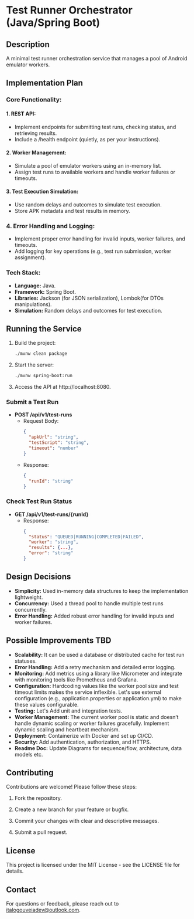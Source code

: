 # Test Runner Orchestrator (Java/Spring Boot)

## Description
A minimal test runner orchestration service that manages a pool of Android emulator workers.

## Implementation Plan
### Core Functionality:
#### 1. REST API:
- Implement endpoints for submitting test runs, checking status, and retrieving results.
- Include a /health endpoint (quietly, as per your instructions).

#### 2. Worker Management:
- Simulate a pool of emulator workers using an in-memory list.
- Assign test runs to available workers and handle worker failures or timeouts.

#### 3. Test Execution Simulation:
- Use random delays and outcomes to simulate test execution. 
- Store APK metadata and test results in memory.

### 4. Error Handling and Logging:
- Implement proper error handling for invalid inputs, worker failures, and timeouts.
- Add logging for key operations (e.g., test run submission, worker assignment).

### Tech Stack:
- **Language:** Java.
- **Framework:** Spring Boot.
- **Libraries:** Jackson (for JSON serialization), Lombok(for DTOs manipulations).
- **Simulation:** Random delays and outcomes for test execution.

## Running the Service
1. Build the project:
   ```bash
   ./mvnw clean package
   ```

2. Start the server:

    ```bash
    ./mvnw spring-boot:run
   ```
   
3. Access the API at http://localhost:8080.


### Submit a Test Run
- **POST /api/v1/test-runs**
   - Request Body:
     ```json
     {
       "apkUrl": "string",
       "testScript": "string",
       "timeout": "number"
     }
     ```
   - Response:
     ```json
     {
       "runId": "string"
     }
     ```

### Check Test Run Status
- **GET /api/v1/test-runs/{runId}**
   - Response:
     ```json
     {
       "status": "QUEUED|RUNNING|COMPLETED|FAILED",
       "worker": "string",
       "results": {...},
       "error": "string"
     }
     ```

## Design Decisions
- **Simplicity:** Used in-memory data structures to keep the implementation lightweight.
- **Concurrency:** Used a thread pool to handle multiple test runs concurrently.
- **Error Handling:** Added robust error handling for invalid inputs and worker failures.

## Possible Improvements TBD
- **Scalability:** It can be used a database or distributed cache for test run statuses.
- **Error Handling:** Add a retry mechanism and detailed error logging.
- **Monitoring:** Add metrics using a library like Micrometer and integrate with monitoring tools like Prometheus and Grafana.
- **Configuration:** Hardcoding values like the worker pool size and test timeout limits makes the service inflexible. Let's use external configuration (e.g., application.properties or application.yml) to make these values configurable.
- **Testing:** Let's Add unit and integration tests.
- **Worker Management:** The current worker pool is static and doesn’t handle dynamic scaling or worker failures gracefully. Implement dynamic scaling and heartbeat mechanism.
- **Deployment:** Containerize with Docker and set up CI/CD. 
- **Security:**	Add authentication, authorization, and HTTPS.
- **Readme Doc:** Update Diagrams for sequence/flow, architecture, data models etc.

## Contributing

Contributions are welcome! Please follow these steps:

1. Fork the repository.

2. Create a new branch for your feature or bugfix.

3. Commit your changes with clear and descriptive messages.

4. Submit a pull request.

## License

This project is licensed under the MIT License - see the LICENSE file for details.

## Contact
For questions or feedback, please reach out to italogouveiadev@outlook.com.
